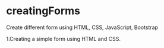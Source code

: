 # creatingForms
Create different form using HTML, CSS, JavaScript, Bootstrap 

1.Creating a simple form using HTML and CSS.
